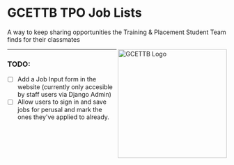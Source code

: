 # GCETTB TPO Job Lists

A way to keep sharing opportunities the Training & Placement Student Team finds for their classmates

<a href="http://gcettb.ac.in/" target="blank"><img src="https://user-images.githubusercontent.com/39518771/92308247-15633480-efba-11ea-8203-e628ff897387.png" alt="GCETTB Logo" align="right" height="250px"></a>

<hr>

### TODO:

- [ ] Add a Job Input form in the website (currently only accesible by staff users via Django Admin)
- [ ] Allow users to sign in and save jobs for perusal and mark the ones they've applied to already.
